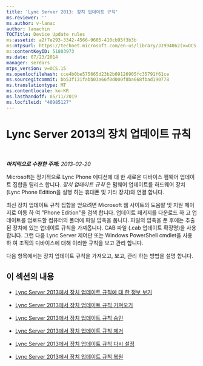 ```yaml
---
title: 'Lync Server 2013: 장치 업데이트 규칙'
ms.reviewer: ''
ms.author: v-lanac
author: lanachin
TOCTitle: Device Update rules
ms:assetid: a2f7e293-3342-4566-9605-410cb95f3b3b
ms:mtpsurl: https://technet.microsoft.com/en-us/library/JJ994062(v=OCS.15)
ms:contentKeyID: 51803973
ms.date: 07/23/2014
manager: serdars
mtps_version: v=OCS.15
ms.openlocfilehash: cce4b0be575665d23b2b09126905fc35791f61ce
ms.sourcegitcommit: bb53f131fabb03a66f0d000f8ba668fbad190778
ms.translationtype: MT
ms.contentlocale: ko-KR
ms.lasthandoff: 05/11/2019
ms.locfileid: "40985127"
---
```

<div data-xmlns="http://www.w3.org/1999/xhtml">

<div class="topic" data-xmlns="http://www.w3.org/1999/xhtml" data-msxsl="urn:schemas-microsoft-com:xslt" data-cs="http://msdn.microsoft.com/en-us/">

<div data-asp="http://msdn2.microsoft.com/asp">

# <a name="device-update-rules-in-lync-server-2013"></a>Lync Server 2013의 장치 업데이트 규칙

</div>

<div id="mainSection">

<div id="mainBody">

<span> </span>

_**마지막으로 수정한 주제:** 2013-02-20_

Microsoft는 정기적으로 Lync Phone 에디션에 대 한 새로운 디바이스 펌웨어 업데이트 집합을 릴리스 합니다. *장치 업데이트 규칙* 은 펌웨어 업데이트를 하드웨어 장치 (Lync Phone Edition을 실행 하는 휴대폰 및 기타 장치)와 연결 합니다.

최신 장치 업데이트 규칙 집합을 얻으려면 Microsoft 웹 사이트의 도움말 및 지원 페이지로 이동 하 여 "Phone Edition"을 검색 합니다. 업데이트 패키지를 다운로드 하 고 업데이트를 업로드할 컴퓨터의 폴더에 파일 압축을 풉니다. 파일의 압축을 푼 후에는 추출 된 장치에 있는 업데이트 규칙을 가져옵니다. CAB 파일 (.cab 업데이트 확장명)을 사용 합니다. 그런 다음 Lync Server 제어판 또는 Windows PowerShell cmdlet을 사용 하 여 조직의 디바이스에 대해 이러한 규칙을 보고 관리 합니다.

다음 항목에서는 장치 업데이트 규칙을 가져오고, 보고, 관리 하는 방법을 설명 합니다.

<div>

## <a name="in-this-section"></a>이 섹션의 내용

  - [Lync Server 2013에서 장치 업데이트 규칙에 대 한 정보 보기](lync-server-2013-view-information-about-device-update-rules.md)

  - [Lync Server 2013에서 장치 업데이트 규칙 가져오기](lync-server-2013-import-device-update-rules.md)

  - [Lync Server 2013에서 장치 업데이트 규칙 승인](lync-server-2013-approve-a-device-update-rule.md)

  - [Lync Server 2013에서 장치 업데이트 규칙 제거](lync-server-2013-remove-a-device-update-rule.md)

  - [Lync Server 2013에서 장치 업데이트 규칙 다시 설정](lync-server-2013-reset-a-device-update-rule.md)

  - [Lync Server 2013에서 장치 업데이트 규칙 복원](lync-server-2013-restore-a-device-update-rule.md)

</div>

</div>

<span> </span>

</div>

</div>

</div>

